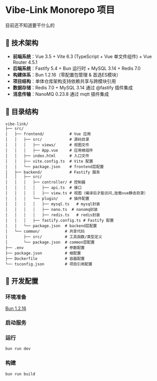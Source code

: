 # Vibe-Link Monorepo 项目

目前还不知道要干什么的

## 🧰 技术架构

- **前端系统**：Vue 3.5 + Vite 6.3 (TypeScript + Vue 单文件组件) + Vue Router 4.5.1
- **后端系统**：Fastify 5.4 + Bun 运行时 + MySQL 3.14 + Redis 7.0
- **构建体系**：Bun 1.2.16（零配置包管理 & 首选ES模块）
- **项目结构**：单体仓库架构支持依赖共享与跨模块引用
- **数据存储**：Redis 7.0 + MySQL 3.14 通过 @fastify 插件集成
- **消息传输**：NanoMQ 0.23.8 通过 mqtt 插件集成

## 📁 目录结构

```tree
vibe-link/
├── src/
│   ├── frontend/           # Vue 应用
│   │   ├── src/            # 源码目录
│   │   │   ├── views/      # 视图文件
│   │   │   ├── App.vue     # 应用根组件
│   │   ├── index.html      # 入口文件
│   │   ├── vite.config.ts  # Vite 配置
│   │   └── package.json    # frontend层配置
│   ├── backend/            # Fastify 服务
│   │   ├── src/
│   │   │   ├── controller/ # 控制器
│   │   │   │   ├── api.ts  # 接口
│   │   │   │   ├── view.ts # 视图（编译后才能访问,挂载vue静态目录）
│   │   │   └── plugin/     # 插件配置
│   │   │   │   ├── mysql.ts   # mysql封装
│   │   │   │   ├── nano.ts  # nanomq封装
│   │   │   │   ├── redis.ts   # redis封装
│   │   │   ├── fastify.config.ts # Fastify 配置
│   │   └── package.json  # backend层配置  
│   └── common/           # 共享代码
│       ├── src/          # 工具函数/类型定义
│       └── package.json  # common层配置
├── .env                  # 参数配置
├── package.json          # 根配置
├── Dockerfile            # 容器配置
└── tsconfig.json         # 项目引用配置 
```

## 🔧 开发配置

### 环境准备

[Bun 1.2.16](https://bun.sh)

### 启动服务

### 运行

```bash
bun run dev
```

### 构建

```bash
bun run build
```

